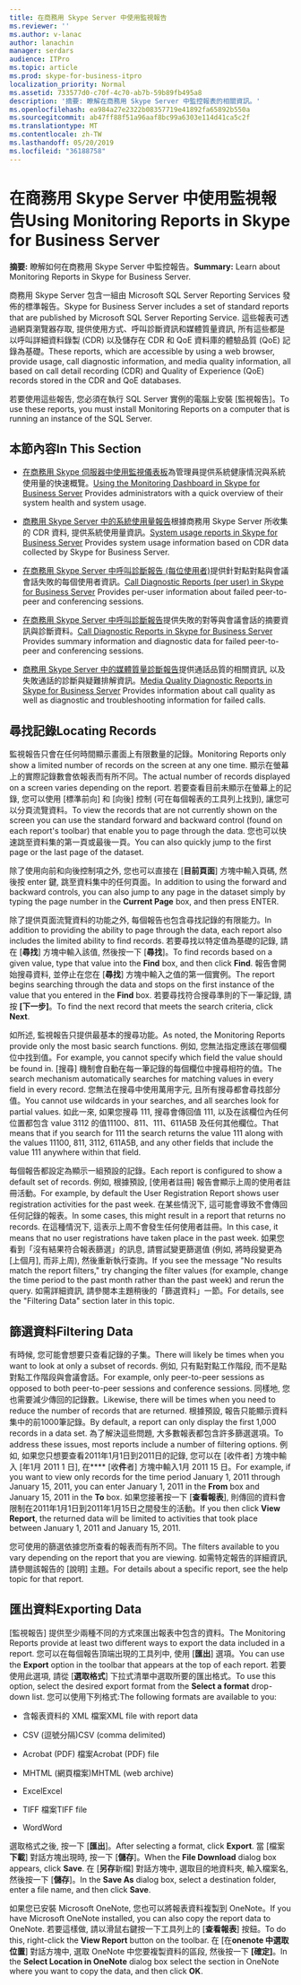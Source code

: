 ```yaml
---
title: 在商務用 Skype Server 中使用監視報告
ms.reviewer: ''
ms.author: v-lanac
author: lanachin
manager: serdars
audience: ITPro
ms.topic: article
ms.prod: skype-for-business-itpro
localization_priority: Normal
ms.assetid: 733577d0-c70f-4c70-ab7b-59b89fb495a8
description: '摘要: 瞭解在商務用 Skype Server 中監控報表的相關資訊。'
ms.openlocfilehash: ea984a27e2322b08357719e41892fa65892b550a
ms.sourcegitcommit: ab47ff88f51a96aaf8bc99a6303e114d41ca5c2f
ms.translationtype: MT
ms.contentlocale: zh-TW
ms.lasthandoff: 05/20/2019
ms.locfileid: "36188758"
---
```

# <a name="using-monitoring-reports-in-skype-for-business-server"></a><span data-ttu-id="9e75a-103">在商務用 Skype Server 中使用監視報告</span><span class="sxs-lookup"><span data-stu-id="9e75a-103">Using Monitoring Reports in Skype for Business Server</span></span> 
 
<span data-ttu-id="9e75a-104">**摘要:** 瞭解如何在商務用 Skype Server 中監控報告。</span><span class="sxs-lookup"><span data-stu-id="9e75a-104">**Summary:** Learn about Monitoring Reports in Skype for Business Server.</span></span>
  
<span data-ttu-id="9e75a-105">商務用 Skype Server 包含一組由 Microsoft SQL Server Reporting Services 發佈的標準報告。</span><span class="sxs-lookup"><span data-stu-id="9e75a-105">Skype for Business Server includes a set of standard reports that are published by Microsoft SQL Server Reporting Service.</span></span> <span data-ttu-id="9e75a-106">這些報表可透過網頁瀏覽器存取, 提供使用方式、呼叫診斷資訊和媒體質量資訊, 所有這些都是以呼叫詳細資料錄製 (CDR) 以及儲存在 CDR 和 QoE 資料庫的體驗品質 (QoE) 記錄為基礎。</span><span class="sxs-lookup"><span data-stu-id="9e75a-106">These reports, which are accessible by using a web browser, provide usage, call diagnostic information, and media quality information, all based on call detail recording (CDR) and Quality of Experience (QoE) records stored in the CDR and QoE databases.</span></span>
  
<span data-ttu-id="9e75a-107">若要使用這些報告, 您必須在執行 SQL Server 實例的電腦上安裝 [監視報告]。</span><span class="sxs-lookup"><span data-stu-id="9e75a-107">To use these reports, you must install Monitoring Reports on a computer that is running an instance of the SQL Server.</span></span>
  
## <a name="in-this-section"></a><span data-ttu-id="9e75a-108">本節內容</span><span class="sxs-lookup"><span data-stu-id="9e75a-108">In This Section</span></span>

- <span data-ttu-id="9e75a-109">[在商務用 Skype 伺服器中使用監視儀表板](monitoring-dashboard.md)為管理員提供系統健康情況與系統使用量的快速概覽。</span><span class="sxs-lookup"><span data-stu-id="9e75a-109">[Using the Monitoring Dashboard in Skype for Business Server](monitoring-dashboard.md) Provides administrators with a quick overview of their system health and system usage.</span></span>
    
- <span data-ttu-id="9e75a-110">[商務用 Skype Server 中的系統使用量報告](system-usage-reports.md)根據商務用 Skype Server 所收集的 CDR 資料, 提供系統使用量資訊。</span><span class="sxs-lookup"><span data-stu-id="9e75a-110">[System usage reports in Skype for Business Server](system-usage-reports.md) Provides system usage information based on CDR data collected by Skype for Business Server.</span></span>
    
- <span data-ttu-id="9e75a-111">[在商務用 Skype Server 中呼叫診斷報告 (每位使用者)](call-diagnostic-reports-per-user.md)提供針對點對點與會議會話失敗的每個使用者資訊。</span><span class="sxs-lookup"><span data-stu-id="9e75a-111">[Call Diagnostic Reports (per user) in Skype for Business Server](call-diagnostic-reports-per-user.md) Provides per-user information about failed peer-to-peer and conferencing sessions.</span></span>
    
- <span data-ttu-id="9e75a-112">[在商務用 Skype Server 中呼叫診斷報告](call-diagnostic-reports.md)提供失敗的對等與會議會話的摘要資訊與診斷資料。</span><span class="sxs-lookup"><span data-stu-id="9e75a-112">[Call Diagnostic Reports in Skype for Business Server](call-diagnostic-reports.md) Provides summary information and diagnostic data for failed peer-to-peer and conferencing sessions.</span></span>
    
- <span data-ttu-id="9e75a-113">[商務用 Skype Server 中的媒體質量診斷報告](media-quality-diagnostic-reports.md)提供通話品質的相關資訊, 以及失敗通話的診斷與疑難排解資訊。</span><span class="sxs-lookup"><span data-stu-id="9e75a-113">[Media Quality Diagnostic Reports in Skype for Business Server](media-quality-diagnostic-reports.md) Provides information about call quality as well as diagnostic and troubleshooting information for failed calls.</span></span>
    
## <a name="locating-records"></a><span data-ttu-id="9e75a-114">尋找記錄</span><span class="sxs-lookup"><span data-stu-id="9e75a-114">Locating Records</span></span>

<span data-ttu-id="9e75a-115">監視報告只會在任何時間顯示畫面上有限數量的記錄。</span><span class="sxs-lookup"><span data-stu-id="9e75a-115">Monitoring Reports only show a limited number of records on the screen at any one time.</span></span> <span data-ttu-id="9e75a-116">顯示在螢幕上的實際記錄數會依報表而有所不同。</span><span class="sxs-lookup"><span data-stu-id="9e75a-116">The actual number of records displayed on a screen varies depending on the report.</span></span> <span data-ttu-id="9e75a-117">若要查看目前未顯示在螢幕上的記錄, 您可以使用 [標準前向] 和 [向後] 控制 (可在每個報表的工具列上找到), 讓您可以分頁流覽資料。</span><span class="sxs-lookup"><span data-stu-id="9e75a-117">To view the records that are not currently shown on the screen you can use the standard forward and backward control (found on each report's toolbar) that enable you to page through the data.</span></span> <span data-ttu-id="9e75a-118">您也可以快速跳至資料集的第一頁或最後一頁。</span><span class="sxs-lookup"><span data-stu-id="9e75a-118">You can also quickly jump to the first page or the last page of the dataset.</span></span>
  
<span data-ttu-id="9e75a-119">除了使用向前和向後控制項之外, 您也可以直接在 [**目前頁面**] 方塊中輸入頁碼, 然後按 enter 鍵, 跳至資料集中的任何頁面。</span><span class="sxs-lookup"><span data-stu-id="9e75a-119">In addition to using the forward and backward controls, you can also jump to any page in the dataset simply by typing the page number in the **Current Page** box, and then press ENTER.</span></span>
  
<span data-ttu-id="9e75a-120">除了提供頁面流覽資料的功能之外, 每個報告也包含尋找記錄的有限能力。</span><span class="sxs-lookup"><span data-stu-id="9e75a-120">In addition to providing the ability to page through the data, each report also includes the limited ability to find records.</span></span> <span data-ttu-id="9e75a-121">若要尋找以特定值為基礎的記錄, 請在 [**尋找**] 方塊中輸入該值, 然後按一下 [**尋找**]。</span><span class="sxs-lookup"><span data-stu-id="9e75a-121">To find records based on a given value, type that value into the **Find** box, and then click **Find**.</span></span> <span data-ttu-id="9e75a-122">報告會開始搜尋資料, 並停止在您在 [**尋找**] 方塊中輸入之值的第一個實例。</span><span class="sxs-lookup"><span data-stu-id="9e75a-122">The report begins searching through the data and stops on the first instance of the value that you entered in the **Find** box.</span></span> <span data-ttu-id="9e75a-123">若要尋找符合搜尋準則的下一筆記錄, 請按 **[下一步]**。</span><span class="sxs-lookup"><span data-stu-id="9e75a-123">To find the next record that meets the search criteria, click **Next**.</span></span>
  
<span data-ttu-id="9e75a-124">如所述, 監視報告只提供最基本的搜尋功能。</span><span class="sxs-lookup"><span data-stu-id="9e75a-124">As noted, the Monitoring Reports provide only the most basic search functions.</span></span> <span data-ttu-id="9e75a-125">例如, 您無法指定應該在哪個欄位中找到值。</span><span class="sxs-lookup"><span data-stu-id="9e75a-125">For example, you cannot specify which field the value should be found in.</span></span> <span data-ttu-id="9e75a-126">[搜尋] 機制會自動在每一筆記錄的每個欄位中搜尋相符的值。</span><span class="sxs-lookup"><span data-stu-id="9e75a-126">The search mechanism automatically searches for matching values in every field in every record.</span></span> <span data-ttu-id="9e75a-127">您無法在搜尋中使用萬用字元, 且所有搜尋都會尋找部分值。</span><span class="sxs-lookup"><span data-stu-id="9e75a-127">You cannot use wildcards in your searches, and all searches look for partial values.</span></span> <span data-ttu-id="9e75a-128">如此一來, 如果您搜尋 111, 搜尋會傳回值 111, 以及在該欄位內任何位置都包含 value 3112 的值11100、811、111、611A5B 及任何其他欄位。</span><span class="sxs-lookup"><span data-stu-id="9e75a-128">That means that if you search for 111 the search returns the value 111 along with the values 11100, 811, 3112, 611A5B, and any other fields that include the value 111 anywhere within that field.</span></span>
  
<span data-ttu-id="9e75a-129">每個報告都設定為顯示一組預設的記錄。</span><span class="sxs-lookup"><span data-stu-id="9e75a-129">Each report is configured to show a default set of records.</span></span> <span data-ttu-id="9e75a-130">例如, 根據預設, [使用者註冊] 報告會顯示上周的使用者註冊活動。</span><span class="sxs-lookup"><span data-stu-id="9e75a-130">For example, by default the User Registration Report shows user registration activities for the past week.</span></span> <span data-ttu-id="9e75a-131">在某些情況下, 這可能會導致不會傳回任何記錄的報表。</span><span class="sxs-lookup"><span data-stu-id="9e75a-131">In some cases, this might result in a report that returns no records.</span></span> <span data-ttu-id="9e75a-132">在這種情況下, 這表示上周不會發生任何使用者註冊。</span><span class="sxs-lookup"><span data-stu-id="9e75a-132">In this case, it means that no user registrations have taken place in the past week.</span></span> <span data-ttu-id="9e75a-133">如果您看到「沒有結果符合報表篩選」的訊息, 請嘗試變更篩選值 (例如, 將時段變更為 [上個月], 而非上周), 然後重新執行查詢。</span><span class="sxs-lookup"><span data-stu-id="9e75a-133">If you see the message "No results match the report filters," try changing the filter values (for example, change the time period to the past month rather than the past week) and rerun the query.</span></span> <span data-ttu-id="9e75a-134">如需詳細資訊, 請參閱本主題稍後的「篩選資料」一節。</span><span class="sxs-lookup"><span data-stu-id="9e75a-134">For details, see the "Filtering Data" section later in this topic.</span></span>
  
## <a name="filtering-data"></a><span data-ttu-id="9e75a-135">篩選資料</span><span class="sxs-lookup"><span data-stu-id="9e75a-135">Filtering Data</span></span>

<span data-ttu-id="9e75a-136">有時候, 您可能會想要只查看記錄的子集。</span><span class="sxs-lookup"><span data-stu-id="9e75a-136">There will likely be times when you want to look at only a subset of records.</span></span> <span data-ttu-id="9e75a-137">例如, 只有點對點工作階段, 而不是點對點工作階段與會議會話。</span><span class="sxs-lookup"><span data-stu-id="9e75a-137">For example, only peer-to-peer sessions as opposed to both peer-to-peer sessions and conference sessions.</span></span> <span data-ttu-id="9e75a-138">同樣地, 您也需要減少傳回的記錄數。</span><span class="sxs-lookup"><span data-stu-id="9e75a-138">Likewise, there will be times when you need to reduce the number of records that are returned.</span></span> <span data-ttu-id="9e75a-139">根據預設, 報告只能顯示資料集中的前1000筆記錄。</span><span class="sxs-lookup"><span data-stu-id="9e75a-139">By default, a report can only display the first 1,000 records in a data set.</span></span> <span data-ttu-id="9e75a-140">為了解決這些問題, 大多數報表都包含許多篩選選項。</span><span class="sxs-lookup"><span data-stu-id="9e75a-140">To address these issues, most reports include a number of filtering options.</span></span> <span data-ttu-id="9e75a-141">例如, 如果您只想要查看2011年1月1日到2011日的記錄, 您可以在 [收件者] 方塊中輸入 [年1月 2011 1 日], 在\*\*\*\* [收**件**者] 方塊中輸入1月 2011 15 日。</span><span class="sxs-lookup"><span data-stu-id="9e75a-141">For example, if you want to view only records for the time period January 1, 2011 through January 15, 2011, you can enter January 1, 2011 in the **From** box and January 15, 2011 in the **To** box.</span></span> <span data-ttu-id="9e75a-142">如果您接著按一下 [**查看報表**], 則傳回的資料會限制在2011年1月1日到2011年1月15日之間發生的活動。</span><span class="sxs-lookup"><span data-stu-id="9e75a-142">If you then click **View Report**, the returned data will be limited to activities that took place between January 1, 2011 and January 15, 2011.</span></span>
  
<span data-ttu-id="9e75a-143">您可使用的篩選依據您所查看的報表而有所不同。</span><span class="sxs-lookup"><span data-stu-id="9e75a-143">The filters available to you vary depending on the report that you are viewing.</span></span> <span data-ttu-id="9e75a-144">如需特定報告的詳細資訊, 請參閱該報告的 [說明] 主題。</span><span class="sxs-lookup"><span data-stu-id="9e75a-144">For details about a specific report, see the help topic for that report.</span></span>
  
## <a name="exporting-data"></a><span data-ttu-id="9e75a-145">匯出資料</span><span class="sxs-lookup"><span data-stu-id="9e75a-145">Exporting Data</span></span>

<span data-ttu-id="9e75a-146">[監視報告] 提供至少兩種不同的方式來匯出報表中包含的資料。</span><span class="sxs-lookup"><span data-stu-id="9e75a-146">The Monitoring Reports provide at least two different ways to export the data included in a report.</span></span> <span data-ttu-id="9e75a-147">您可以在每個報告頂端出現的工具列中, 使用 [**匯出**] 選項。</span><span class="sxs-lookup"><span data-stu-id="9e75a-147">You can use the **Export** option in the toolbar that appears at the top of each report.</span></span> <span data-ttu-id="9e75a-148">若要使用此選項, 請從 [**選取格式**] 下拉式清單中選取所要的匯出格式。</span><span class="sxs-lookup"><span data-stu-id="9e75a-148">To use this option, select the desired export format from the **Select a format** drop-down list.</span></span> <span data-ttu-id="9e75a-149">您可以使用下列格式:</span><span class="sxs-lookup"><span data-stu-id="9e75a-149">The following formats are available to you:</span></span>
  
- <span data-ttu-id="9e75a-150">含報表資料的 XML 檔案</span><span class="sxs-lookup"><span data-stu-id="9e75a-150">XML file with report data</span></span>
    
- <span data-ttu-id="9e75a-151">CSV (逗號分隔)</span><span class="sxs-lookup"><span data-stu-id="9e75a-151">CSV (comma delimited)</span></span>
    
- <span data-ttu-id="9e75a-152">Acrobat (PDF) 檔案</span><span class="sxs-lookup"><span data-stu-id="9e75a-152">Acrobat (PDF) file</span></span>
    
- <span data-ttu-id="9e75a-153">MHTML (網頁檔案)</span><span class="sxs-lookup"><span data-stu-id="9e75a-153">MHTML (web archive)</span></span>
    
- <span data-ttu-id="9e75a-154">Excel</span><span class="sxs-lookup"><span data-stu-id="9e75a-154">Excel</span></span>
    
- <span data-ttu-id="9e75a-155">TIFF 檔案</span><span class="sxs-lookup"><span data-stu-id="9e75a-155">TIFF file</span></span>
    
- <span data-ttu-id="9e75a-156">Word</span><span class="sxs-lookup"><span data-stu-id="9e75a-156">Word</span></span>
    
<span data-ttu-id="9e75a-157">選取格式之後, 按一下 [**匯出**]。</span><span class="sxs-lookup"><span data-stu-id="9e75a-157">After selecting a format, click **Export**.</span></span> <span data-ttu-id="9e75a-158">當 [檔案**下載**] 對話方塊出現時, 按一下 [**儲存**]。</span><span class="sxs-lookup"><span data-stu-id="9e75a-158">When the **File Download** dialog box appears, click **Save**.</span></span> <span data-ttu-id="9e75a-159">在 [**另存**新檔] 對話方塊中, 選取目的地資料夾, 輸入檔案名, 然後按一下 [**儲存**]。</span><span class="sxs-lookup"><span data-stu-id="9e75a-159">In the **Save As** dialog box, select a destination folder, enter a file name, and then click **Save**.</span></span>
  
<span data-ttu-id="9e75a-160">如果您已安裝 Microsoft OneNote, 您也可以將報表資料複製到 OneNote。</span><span class="sxs-lookup"><span data-stu-id="9e75a-160">If you have Microsoft OneNote installed, you can also copy the report data to OneNote.</span></span> <span data-ttu-id="9e75a-161">若要這樣做, 請以滑鼠右鍵按一下工具列上的 [**查看報表**] 按鈕。</span><span class="sxs-lookup"><span data-stu-id="9e75a-161">To do this, right-click the **View Report** button on the toolbar.</span></span> <span data-ttu-id="9e75a-162">在 [在**onenote 中選取位置**] 對話方塊中, 選取 OneNote 中您要複製資料的區段, 然後按一下 **[確定]**。</span><span class="sxs-lookup"><span data-stu-id="9e75a-162">In the **Select Location in OneNote** dialog box select the section in OneNote where you want to copy the data, and then click **OK**.</span></span>
  

